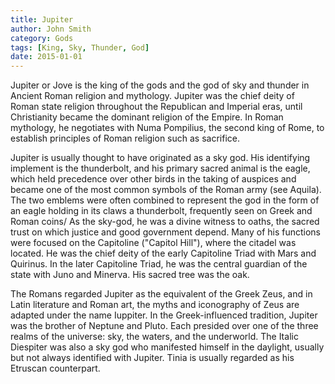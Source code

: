 ```yaml
---
title: Jupiter
author: John Smith
category: Gods
tags: [King, Sky, Thunder, God]
date: 2015-01-01
---
```

Jupiter or Jove is the king of the gods and the god of sky and thunder in Ancient Roman religion and mythology. Jupiter was the chief deity of Roman state religion throughout the Republican and Imperial eras, until Christianity became the dominant religion of the Empire. In Roman mythology, he negotiates with Numa Pompilius, the second king of Rome, to establish principles of Roman religion such as sacrifice.

Jupiter is usually thought to have originated as a sky god. His identifying implement is the thunderbolt, and his primary sacred animal is the eagle, which held precedence over other birds in the taking of auspices and became one of the most common symbols of the Roman army (see Aquila). The two emblems were often combined to represent the god in the form of an eagle holding in its claws a thunderbolt, frequently seen on Greek and Roman coins/ As the sky-god, he was a divine witness to oaths, the sacred trust on which justice and good government depend. Many of his functions were focused on the Capitoline ("Capitol Hill"), where the citadel was located. He was the chief deity of the early Capitoline Triad with Mars and Quirinus. In the later Capitoline Triad, he was the central guardian of the state with Juno and Minerva. His sacred tree was the oak.

The Romans regarded Jupiter as the equivalent of the Greek Zeus, and in Latin literature and Roman art, the myths and iconography of Zeus are adapted under the name Iuppiter. In the Greek-influenced tradition, Jupiter was the brother of Neptune and Pluto. Each presided over one of the three realms of the universe: sky, the waters, and the underworld. The Italic Diespiter was also a sky god who manifested himself in the daylight, usually but not always identified with Jupiter. Tinia is usually regarded as his Etruscan counterpart.